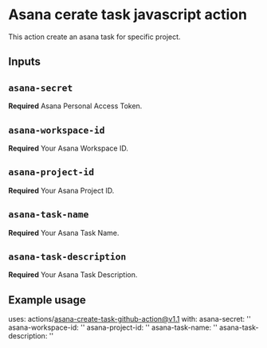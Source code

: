 # Asana cerate task javascript action

This action create an asana task for specific project.

## Inputs

## `asana-secret`

**Required** Asana Personal Access Token.

## `asana-workspace-id`

**Required** Your Asana Workspace ID.

## `asana-project-id`

**Required** Your Asana Project ID.

## `asana-task-name`

**Required**  Your Asana Task Name.

## `asana-task-description`

**Required**  Your Asana Task Description.

## Example usage

uses: actions/asana-create-task-github-action@v1.1
with:
  asana-secret: ''
  asana-workspace-id: ''
  asana-project-id: ''
  asana-task-name: ''
  asana-task-description: ''